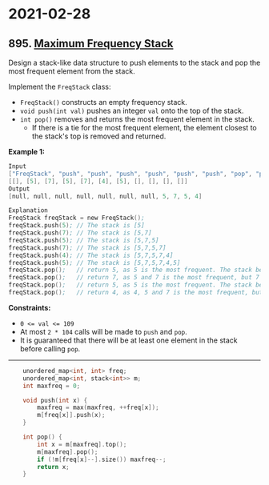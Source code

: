 # 2021-02-28

## 895. [Maximum Frequency Stack](https://leetcode.com/problems/maximum-frequency-stack/)

Design a stack-like data structure to push elements to the stack and pop the most frequent element from the stack.

Implement the `FreqStack` class:

- `FreqStack()` constructs an empty frequency stack.
- `void push(int val)` pushes an integer `val` onto the top of the stack.
- `int pop()` removes and returns the most frequent element in the stack.
  - If there is a tie for the most frequent element, the element closest to the stack's top is removed and returned.

**Example 1:**

```s
Input
["FreqStack", "push", "push", "push", "push", "push", "push", "pop", "pop", "pop", "pop"]
[[], [5], [7], [5], [7], [4], [5], [], [], [], []]
Output
[null, null, null, null, null, null, null, 5, 7, 5, 4]

Explanation
FreqStack freqStack = new FreqStack();
freqStack.push(5); // The stack is [5]
freqStack.push(7); // The stack is [5,7]
freqStack.push(5); // The stack is [5,7,5]
freqStack.push(7); // The stack is [5,7,5,7]
freqStack.push(4); // The stack is [5,7,5,7,4]
freqStack.push(5); // The stack is [5,7,5,7,4,5]
freqStack.pop();   // return 5, as 5 is the most frequent. The stack becomes [5,7,5,7,4].
freqStack.pop();   // return 7, as 5 and 7 is the most frequent, but 7 is closest to the top. The stack becomes [5,7,5,4].
freqStack.pop();   // return 5, as 5 is the most frequent. The stack becomes [5,7,4].
freqStack.pop();   // return 4, as 4, 5 and 7 is the most frequent, but 4 is closest to the top. The stack becomes [5,7].
```

**Constraints:**

- `0 <= val <= 109`
- At most `2 * 104` calls will be made to `push` and `pop`.
- It is guaranteed that there will be at least one element in the stack before calling `pop`.

---

```c++
    unordered_map<int, int> freq;
    unordered_map<int, stack<int>> m;
    int maxfreq = 0;

    void push(int x) {
        maxfreq = max(maxfreq, ++freq[x]);
        m[freq[x]].push(x);
    }

    int pop() {
        int x = m[maxfreq].top();
        m[maxfreq].pop();
        if (!m[freq[x]--].size()) maxfreq--;
        return x;
    }
```

